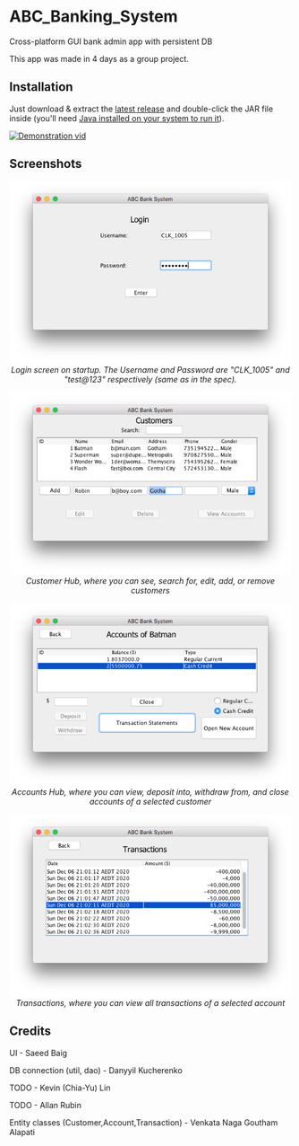# ABC_Banking_System
Cross-platform GUI bank admin app with persistent DB

This app was made in 4 days as a group project.

## Installation
Just download & extract the [latest release](https://github.com/SaeedBaig/ABC_Banking_System/releases) and double-click the JAR file inside (you'll need [Java installed on your system to run it](https://www.wikihow.com/Run-a-.Jar-Java-File)).

[![Demonstration vid](https://i.imgur.com/JtfIBfs.png)](https://youtu.be/R0WSXa-Awlk)

## Screenshots
<p align="center">
  <img src="screenshots/login_screen.png" alt="Login Screen"/>
  <br>
  <i>Login screen on startup. The Username and Password are "CLK_1005" and "test@123" respectively (same as in the spec).</i>
</p>

<p align="center">
  <img src="screenshots/customers_screen.png" alt="Login Screen"/>
  <br>
  <i>Customer Hub, where you can see, search for, edit, add, or remove customers</i>
</p>

<p align="center">
  <img src="screenshots/accounts_screen.png" alt="Login Screen"/>
  <br>
  <i>Accounts Hub, where you can view, deposit into, withdraw from, and close accounts of a selected customer</i>
</p>

<p align="center">
  <img src="screenshots/transactions_screen.png" alt="Login Screen"/>
  <br>
  <i>Transactions, where you can view all transactions of a selected account</i>
</p>

## Credits
UI - Saeed Baig

DB connection (util, dao) - Danyyil Kucherenko

TODO - Kevin (Chia-Yu) Lin

TODO - Allan Rubin

Entity classes (Customer,Account,Transaction) - Venkata Naga Goutham Alapati
